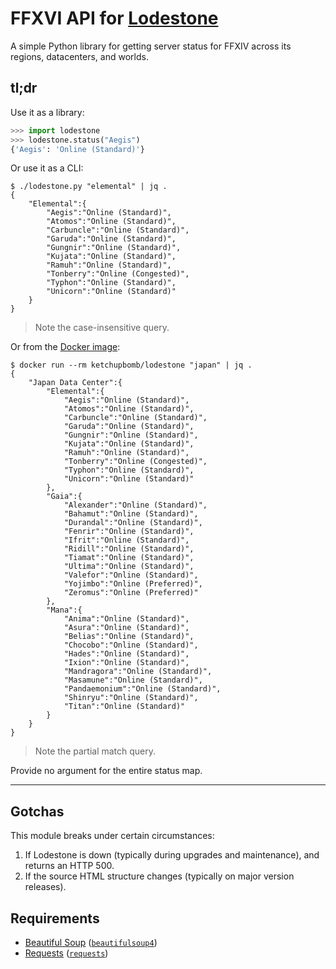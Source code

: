 # FFXVI API for [Lodestone](https://na.finalfantasyxiv.com/lodestone/worldstatus/)

A simple Python library for getting server status for FFXIV across its regions, datacenters, and worlds.

## tl;dr

Use it as a library:

```python
>>> import lodestone
>>> lodestone.status("Aegis")
{'Aegis': 'Online (Standard)'}
```

Or use it as a CLI:

```shell
$ ./lodestone.py "elemental" | jq .
{
	"Elemental":{
		"Aegis":"Online (Standard)",
		"Atomos":"Online (Standard)",
		"Carbuncle":"Online (Standard)",
		"Garuda":"Online (Standard)",
		"Gungnir":"Online (Standard)",
		"Kujata":"Online (Standard)",
		"Ramuh":"Online (Standard)",
		"Tonberry":"Online (Congested)",
		"Typhon":"Online (Standard)",
		"Unicorn":"Online (Standard)"
	}
}
```

> Note the case-insensitive query.

Or from the [Docker image](https://hub.docker.com/r/ketchupbomb/lodestone):

```shell
$ docker run --rm ketchupbomb/lodestone "japan" | jq .
{
	"Japan Data Center":{
		"Elemental":{
			"Aegis":"Online (Standard)",
			"Atomos":"Online (Standard)",
			"Carbuncle":"Online (Standard)",
			"Garuda":"Online (Standard)",
			"Gungnir":"Online (Standard)",
			"Kujata":"Online (Standard)",
			"Ramuh":"Online (Standard)",
			"Tonberry":"Online (Congested)",
			"Typhon":"Online (Standard)",
			"Unicorn":"Online (Standard)"
		},
		"Gaia":{
			"Alexander":"Online (Standard)",
			"Bahamut":"Online (Standard)",
			"Durandal":"Online (Standard)",
			"Fenrir":"Online (Standard)",
			"Ifrit":"Online (Standard)",
			"Ridill":"Online (Standard)",
			"Tiamat":"Online (Standard)",
			"Ultima":"Online (Standard)",
			"Valefor":"Online (Standard)",
			"Yojimbo":"Online (Preferred)",
			"Zeromus":"Online (Preferred)"
		},
		"Mana":{
			"Anima":"Online (Standard)",
			"Asura":"Online (Standard)",
			"Belias":"Online (Standard)",
			"Chocobo":"Online (Standard)",
			"Hades":"Online (Standard)",
			"Ixion":"Online (Standard)",
			"Mandragora":"Online (Standard)",
			"Masamune":"Online (Standard)",
			"Pandaemonium":"Online (Standard)",
			"Shinryu":"Online (Standard)",
			"Titan":"Online (Standard)"
		}
	}
}
```

> Note the partial match query.

Provide no argument for the entire status map.

---

## Gotchas

This module breaks under certain circumstances:

1. If Lodestone is down (typically during upgrades and maintenance), and returns an HTTP 500.
1. If the source HTML structure changes (typically on major version releases).

## Requirements

* [Beautiful Soup](https://www.crummy.com/software/BeautifulSoup/) ([`beautifulsoup4`](https://pypi.org/project/beautifulsoup4/))
* [Requests](http://python-requests.org/) ([`requests`](https://pypi.org/project/requests/))
